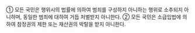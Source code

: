 ① 모든 국민은 행위시의 법률에 의하여 범죄를 구성하지 아니하는 행위로 소추되지 아니하며, 동일한 범죄에 대하여 거듭 처벌받지 아니한다.
② 모든 국민은 소급입법에 의하여 참정권의 제한 또는 재산권의 박탈을 받지 아니한다.
